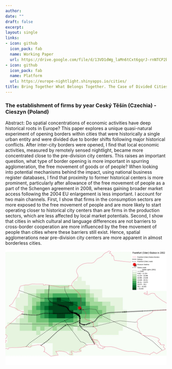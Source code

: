 ```yaml
---
author: 
date: ""
draft: false
excerpt: 
layout: single
links:
- icon: github
  icon_pack: fab
  name: Working Paper
  url: https://drive.google.com/file/d/13VD1dWg_laMn6tCxt6gqrJ-rnNTCP2bm/view?usp=sharing
- icon: github
  icon_pack: fab
  name: Platform
  url: https://europe-nightlight.shinyapps.io/cities/
title: Bring Together What Belongs Together. The Case of Divided Cities in Europe
---
```



### The establishment of firms by year Ceský Těšín (Czechia) - Cieszyn (Poland)
Abstract:
Do spatial concentrations of economic activities have deep historical roots in Europe? This paper explores a
unique quasi-natural experiment of opening borders within cities that were historically a single urban entity and were
divided due to border shifts following major historical conflicts. After inter-city borders were opened, I find that local
economic activities, measured by remotely sensed nightlight, became more concentrated close to the pre-division city
centers. This raises an important question, what type of border opening is more important in spurring agglomeration,
the free movement of goods or of people? When looking into potential mechanisms behind the impact, using national
business register databases, I find that proximity to former historical centers is more prominent, particularly after
allowance of the free movement of people as a part of the Schengen agreement in 2008, whereas gaining broader
market access following the 2004 EU enlargement is less important. I account for two main channels. First, I show
that firms in the consumption sectors are more exposed to the free movement of people and are more likely to start
operating closer to historical city centers than are firms in the production sectors, which are less affected by local
market potentials. Second, I show that cities in which cultural and language differences are not barriers to cross-border
cooperation are more influenced by the free movement of people than cities where these barriers still exist. Hence,
spatial agglomerations near pre-division city centers are more apparent in almost borderless cities.

![](featured.png)
